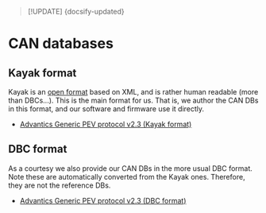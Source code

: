 > [!UPDATE] {docsify-updated}
# CAN databases

## Kayak format

Kayak is an [open format](https://github.com/julietkilo/kcd) based on XML, and is rather human
readable (more than DBCs...). This is the main format for us. That is, we author the CAN DBs in this
format, and our software and firmware use it directly.

<!-- - [Advantics Generic PEV protocol v2 (Kayak format)](charge-controllers/evcc_generic/Advantics_Generic_PEV_protocol_v2.kcd ':ignore') -->
<!-- - [Advantics Generic PEV protocol v2.1 (Kayak format)](charge-controllers/evcc_generic/Advantics_Generic_PEV_protocol_v2.1.kcd ':ignore') -->
<!-- - [Advantics Generic PEV protocol v2.2 (Kayak format)](charge-controllers/evcc_generic/Advantics_Generic_PEV_protocol_v2.2.kcd ':ignore') -->
- [Advantics Generic PEV protocol v2.3 (Kayak format)](charge-controllers/evcc_generic/Advantics_Generic_PEV_protocol_v2.3.kcd ':ignore')


## DBC format

As a courtesy we also provide our CAN DBs in the more usual DBC format. Note these are automatically
converted from the Kayak ones. Therefore, they are not the reference DBs.

<!-- - [Advantics Generic PEV protocol v2 (DBC format)](charge-controllers/evcc_generic/Advantics_Generic_PEV_protocol_v2.dbc ':ignore') -->
<!-- - [Advantics Generic PEV protocol v2.1 (DBC format)](charge-controllers/evcc_generic/Advantics_Generic_PEV_protocol_v2.1.dbc ':ignore') -->
<!-- - [Advantics Generic PEV protocol v2.2 (DBC format)](charge-controllers/evcc_generic/Advantics_Generic_PEV_protocol_v2.2.dbc ':ignore') -->
- [Advantics Generic PEV protocol v2.3 (DBC format)](charge-controllers/evcc_generic/Advantics_Generic_PEV_protocol_v2.3.dbc ':ignore')
